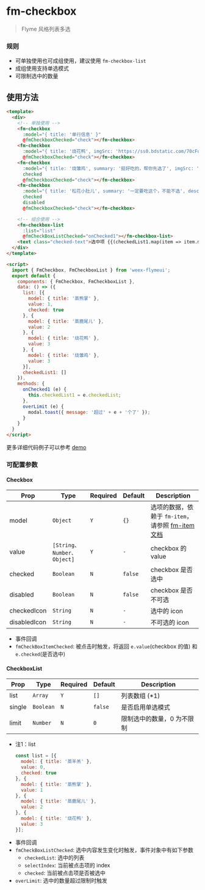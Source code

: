 # fm-checkbox

> Flyme 风格列表多选

### 规则

- 可单独使用也可成组使用，建议使用 `fm-checkbox-list`
- 成组使用支持单选模式
- 可限制选中的数量

## 使用方法

```html
<template>
  <div>
    <!-- 单独使用 -->
    <fm-checkbox
      :model="{ title: '单行信息' }"
      @fmCheckboxChecked="check"></fm-checkbox>
    <fm-checkbox
      :model="{ title: '烧花鸭', imgSrc: 'https://ss0.bdstatic.com/70cFuHSh_Q1YnxGkpoWK1HF6hhy/it/u=995362387,2344079991&fm=27&gp=0.jpg' }"
      @fmCheckboxChecked="check"></fm-checkbox>
    <fm-checkbox
      :model="{ title: '烧雏鸡', summary: '挺好吃的，帮你先选了', imgSrc: 'https://ss0.bdstatic.com/70cFuHSh_Q1YnxGkpoWK1HF6hhy/it/u=995362387,2344079991&fm=27&gp=0.jpg' }"
      checked
      @fmCheckboxChecked="check"></fm-checkbox>
    <fm-checkbox
      :model="{ title: '松花小肚儿', summary: '一定要吃这个，不能不选', description: '肯定比上面的好吃', imgSrc: 'https://ss0.bdstatic.com/70cFuHSh_Q1YnxGkpoWK1HF6hhy/it/u=995362387,2344079991&fm=27&gp=0.jpg' }"
      checked
      disabled
      @fmCheckboxChecked="check"></fm-checkbox>

    <!-- 组合使用 -->
    <fm-checkbox-list
      :list="list"
      @fmCheckBoxListChecked="onChecked1"></fm-checkbox-list>
    <text class="checked-text">选中项 {{(checkedList1.map(item => item.model.title)).toString()}}</text>
  </div>
</template>

<script>
  import { FmCheckbox, FmCheckboxList } from 'weex-flymeui';
  export default {
    components: { FmCheckbox, FmCheckboxList },
    data: () => ({
      list: [{
        model: { title: '蒸熊掌' },
        value: 1,
        checked: true
      }, {
        model: { title: '蒸鹿尾儿' },
        value: 2
      }, {
        model: { title: '烧花鸭' },
        value: 3
      }, {
        model: { title: '烧雏鸡' },
        value: 3
      }],
      checkedList1: []
    }),
    methods: {
      onChecked1 (e) {
        this.checkedList1 = e.checkedList;
      },
      overLimit (e) {
        modal.toast({ message: '超过' + e + '个了' });
      }
    }
  }
</script>
```

更多详细代码例子可以参考 [demo](https://github.com/FlymeApps/weex-flymeui/blob/master/example/component/checkbox/index.vue)


### 可配置参数
#### Checkbox
| Prop | Type | Required | Default | Description |
|-------------|------------|--------|-----|-----|
| model | `Object` | `Y` | `{}` | 选项的数据，依赖于 `fm-item`，请参照 [fm-item 文档](https://flymeapps.github.io/weex-flymeui/#/packages/fm-item/) |
| value | `[String、Number、Object]` | `Y` | `-` | checkbox 的 value |
| checked | `Boolean` | `N` | `false` | checkbox 是否选中 |
| disabled | `Boolean` | `N` | `false` | checkbox 是否不可选 |
| checkedIcon | `String` | `N` | `-` | 选中的 icon |
| disabledIcon | `String` | `N` | `-` | 不可选的 icon |

- 事件回调
 - `fmCheckBoxItemChecked`: 被点击时触发，将返回 `e.value`(checkbox 的值) 和 `e.checked`(是否选中)

#### CheckboxList
| Prop | Type | Required | Default | Description |
|-------------|------------|--------|-----|-----|
| list | `Array` | `Y` | `[]` | 列表数组 (*1) |
| single | `Boolean` | `N` | `false` | 是否启用单选模式 |
| limit | `Number` | `N` | `0` | 限制选中的数量，0 为不限制 |

- 注1：list
    ```javascript
    const list = [{
      model: { title: '蒸羊羔' },
      value: 0,
      checked: true
    }, {
      model: { title: '蒸熊掌' },
      value: 1
    }, {
      model: { title: '蒸鹿尾儿' },
      value: 2
    }, {
      model: { title: '烧花鸭' },
      value: 3
    }];
    ```
- 事件回调
 - `fmCheckBoxListChecked`: 选中内容发生变化时触发，事件对象中有如下参数
   - `checkedList`: 选中的列表
   - `selectIndex`: 当前被点击项的 index
   - `checked`: 当前被点击项是否被选中
 - `overLimit`: 选中的数量超过限制时触发

